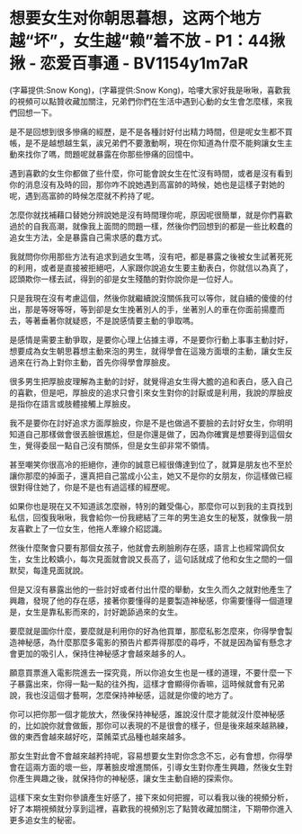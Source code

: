 # 想要女生对你朝思暮想，这两个地方越“坏”，女生越“赖”着不放 - P1：44揪揪 - 恋爱百事通 - BV1154y1m7aR

(字幕提供:Snow Kong)，(字幕提供:Snow Kong)，哈嘍大家好我是啾啾，喜歡我的視頻可以點贊收藏加關注，兄弟們你們在生活中遇到心動的女生會怎麼樣，來我們回想一下。

是不是回想到很多慘痛的經歷，是不是各種討好付出精力時間，但是呢女生都不買帳，是不是越想越生氣，誒兄弟們不要激動啊，現在你知道為什麼不能夠讓女生主動來找你了嗎，問題呢就暴露在你那些慘痛的回憶中。

遇到喜歡的女生你都做了些什麼，你可能會說女生在忙沒有時間，或者是沒有看到你的消息沒有及時的回，那你咋不說她遇到高富帥的時候，她也是這樣子對她的呢，遇到高富帥的時候怎麼就不矜持了呢。

怎麼你就找補藉口替她分辨說她是沒有時間理你呢，原因呢很簡單，就是你們喜歡過於的自我高潮，就像我上面問的問題一樣，然後你們回想到的都是一些比較蠢的追女生方法，全是暴露自己需求感的蠢方式。

我就問你你用那些方法有追求到過女生嗎，沒有吧，都是暴露之後被女生試著死死的利用，或者是直接被拒絕吧，人家跟你說追女生要主動表白，你就信以為真了，認頭欺你一樣去試，得到的卻是女生殘酷的對你說你是一位好人。

只是我現在沒有考慮這個，然後你就繼續說沒關係我可以等你，就自續的傻傻的付出，那是等呀等呀，等到卻是女生挽著別人的手，坐著別人的車在你面前揚塵而去，等著垂著你就疑惑，不是說感情要主動的爭取嗎。

是感情是需要主動爭取，是要你心理上佔據主導，不是要你行動上事事主動討好，想要成為女生朝思暮想主動來泡的男生，就得學會在這幾方面壞的主動，讓女生反過來在行為上對你主動，首先你得學會厚臉皮。

很多男生把厚臉皮理解為主動的討好，就覺得追女生得大膽的追和表白，感入自己的喜歡，但是吧，厚臉皮的追求只會引來女生對你的討厭或是利用，我說的厚臉皮是指你在語言或肢體接觸上厚臉皮。

我不是要你在討好追求方面厚臉皮，你是不是也做過不要臉的去討好女生，你明明知道自己那樣做會很丟臉很尷尬，但是你還是做了，因為你確實是想要得到這個女生，覺得委屈一點自己沒有關係，但是女生卻非常不領情。

甚至嘲笑你很高冷的拒絕你，連你的誠意已經很傳達到位了，就算是朋友也不至於讓你那麼的掉面子，還真把自己當成小公主，她又不是你的女朋友，你這樣做已經很對得住她了，你是不是也有過這樣的經歷呢。

如果你也是現在又不知道該怎麼辦，特別的難受傷心，那麼你可以到我的主頁找到私信，回復我啾啾，我會給你一份我總結了三年的男生追女生的秘笈，就像我一朋友喜歡上了一位女生，他拖人牽線介紹認識。

然後什麼聚會只要有那個女孩子，他就會去刷臉刷存在感，語言上也經常調侃女生，女生比較嬌小，每次見面就會說又長高了，這句話就成了他和女生之間的一個默契，每逢見面就說。

但是又沒有暴露出他的一些討好或者付出什麼的舉動，女生久而久之就對他產生了興趣，發現了他的存在感，接著你要懂得的是要製造神秘感，你需要懂得一個道理是，女生是靠私影而來的，討好跪舔過來的女生。

要麼就是圖你什麼，要麼就是利用你的好為他買單，那麼私影怎麼來，你得學會製造神秘感，為什麼那麼多電影的預告片都弄得那麼的尋呼，不就是因為留有懸念才會更加的吸引人，保持住神秘感才會越來越多的人。

願意買票進入電影院進去一探究竟，所以你追女生也是一樣的道理，不要什麼一下子暴露出來，你得一點一點的往外掏，這樣才會顯得你香嘛，這時候就會有兄弟說，我也沒這個才藝啊，怎麼保持神秘感，這就是你傻的地方了。

你可以把你那一個才能放大，然後保持神秘感，誰說沒什麼才能就沒什麼神秘感的，比如說你就會做飯，那你可以表現的不是很會的樣子，但是後來越來越熟練，做的東西會越來越好吃，菜餚菜式品種也越來越多。

那女生對此會不會越來越矜持呢，容易想要女生對你念念不忘，必有會想，你得學會在這兩方面的壞一些，厚著臉皮增進關係，引導女生對你產生興趣，然後女生對你產生興趣之後，就保持你的神秘感，讓女生主動自絕的探索你。

這樣下來女生對你參讀產生好感了，接下來如何把握，可以看我以後的視頻分析，好了本期視頻就分享到這裡，喜歡我的視頻別忘了點贊收藏加關注，下期帶你進入更多追女生的秘密。

